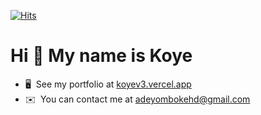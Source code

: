 [![Hits](https://hits.seeyoufarm.com/api/count/incr/badge.svg?url=https%3A%2F%2Fgithub.com%2Fkryptcode&count_bg=%23D5027C&title_bg=%23555555&icon=github.svg&icon_color=%23E7E7E7&title=hits&edge_flat=false)](https://hits.seeyoufarm.com)


Hi 👋 My name is Koye
============================================================================================================================

* 🖥️  See my portfolio at [koyev3.vercel.app](http://koyev3.vercel.app)
* ✉️  You can contact me at [adeyombokehd@gmail.com](mailto:adeyombokehd@gmail.com)


<br/>  

